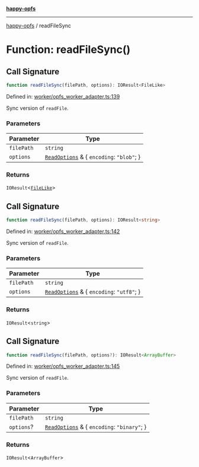 [**happy-opfs**](../README.md)

***

[happy-opfs](../README.md) / readFileSync

# Function: readFileSync()

## Call Signature

```ts
function readFileSync(filePath, options): IOResult<FileLike>
```

Defined in: [worker/opfs\_worker\_adapter.ts:139](https://github.com/JiangJie/happy-opfs/blob/7d6f4902eef2f34868c7991f5501261a1d1ff67a/src/worker/opfs_worker_adapter.ts#L139)

Sync version of `readFile`.

### Parameters

| Parameter | Type |
| ------ | ------ |
| `filePath` | `string` |
| `options` | [`ReadOptions`](../interfaces/ReadOptions.md) & \{ `encoding`: `"blob"`; \} |

### Returns

`IOResult`\<[`FileLike`](../interfaces/FileLike.md)\>

## Call Signature

```ts
function readFileSync(filePath, options): IOResult<string>
```

Defined in: [worker/opfs\_worker\_adapter.ts:142](https://github.com/JiangJie/happy-opfs/blob/7d6f4902eef2f34868c7991f5501261a1d1ff67a/src/worker/opfs_worker_adapter.ts#L142)

Sync version of `readFile`.

### Parameters

| Parameter | Type |
| ------ | ------ |
| `filePath` | `string` |
| `options` | [`ReadOptions`](../interfaces/ReadOptions.md) & \{ `encoding`: `"utf8"`; \} |

### Returns

`IOResult`\<`string`\>

## Call Signature

```ts
function readFileSync(filePath, options?): IOResult<ArrayBuffer>
```

Defined in: [worker/opfs\_worker\_adapter.ts:145](https://github.com/JiangJie/happy-opfs/blob/7d6f4902eef2f34868c7991f5501261a1d1ff67a/src/worker/opfs_worker_adapter.ts#L145)

Sync version of `readFile`.

### Parameters

| Parameter | Type |
| ------ | ------ |
| `filePath` | `string` |
| `options`? | [`ReadOptions`](../interfaces/ReadOptions.md) & \{ `encoding`: `"binary"`; \} |

### Returns

`IOResult`\<`ArrayBuffer`\>
